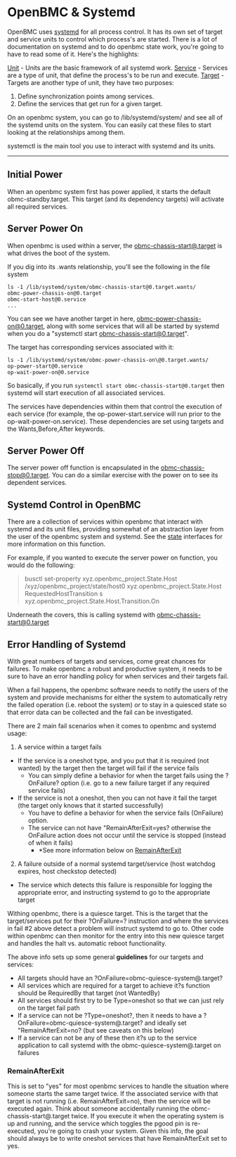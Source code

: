 OpenBMC & Systemd
===================
OpenBMC uses [systemd](https://www.freedesktop.org/wiki/Software/systemd/) for all process control.  It has its own set of target and service units to control which process's are started.  There is a lot of documentation on systemd and to do openbmc state work, you're going to have to read some of it.  Here's the highlights:

[Unit](https://www.freedesktop.org/software/systemd/man/systemd.unit.html#) - Units are the basic framework of all systemd work.
[Service](https://www.freedesktop.org/software/systemd/man/systemd.service.html) - Services are a type of unit, that define the process's to be run and execute.
[Target](https://www.freedesktop.org/software/systemd/man/systemd.target.html) - Targets are another type of unit, they have two purposes:

1. Define synchronization points among services.
2. Define the services that get run for a given target.

On an openbmc system, you can go to /lib/systemd/system/ and see all of the systemd units on the system.  You can easily cat these files to start looking at the relationships among them.

systemctl is the main tool you use to interact with systemd and its units.

----------
## Initial Power
When an openbmc system first has power applied, it starts the default obmc-standby.target.  This target (and its dependency targets) will activate all required services.

## Server Power On
When openbmc is used within a server, the [obmc-chassis-start@.target](https://github.com/openbmc/openbmc/blob/171031d20c7ed03900739d51ba53ad0001f98fa5/meta-phosphor/common/recipes-core/systemd/obmc-targets/obmc-chassis-start%40.target) is what drives the boot of the system.

If you dig into its .wants relationship, you'll see the following in the file system

```
ls -1 /lib/systemd/system/obmc-chassis-start@0.target.wants/
obmc-power-chassis-on@0.target
obmc-start-host@0.service
...
```

You can see we have another target in here, obmc-power-chassis-on@0.target, along with some services that will all be started by systemd when you do a "systemctl start obmc-chassis-start@0.target".

The target has corresponding services associated with it:
```
ls -1 /lib/systemd/system/obmc-power-chassis-on\@0.target.wants/
op-power-start@0.service
op-wait-power-on@0.service
```
So basically, if you run `systemctl start obmc-chassis-start@0.target` then systemd will start execution of all associated services.

The services have dependencies within them that control the execution of each service (for example, the op-power-start.service will run prior to the op-wait-power-on.service).  These dependencies are set using targets and the Wants,Before,After keywords.

## Server Power Off
The server power off function is encapsulated in the obmc-chassis-stop@0.target.  You can do a similar exercise with the power on to see its dependent services.

## Systemd Control in OpenBMC
There are a collection of services within openbmc that interact with systemd and its unit files, providing somewhat of an abstraction layer from the user of the openbmc system and systemd.  See the [state](https://github.com/openbmc/phosphor-dbus-interfaces/tree/master/xyz/openbmc_project/State) interfaces for more information on this function.

For example, if you wanted to execute the server power on function, you would do the following:

> busctl set-property xyz.openbmc_project.State.Host /xyz/openbmc_project/state/host0 xyz.openbmc_project.State.Host RequestedHostTransition s xyz.openbmc_project.State.Host.Transition.On

Underneath the covers, this is calling systemd with obmc-chassis-start@0.target

## Error Handling of Systemd
With great numbers of targets and services, come great chances for failures.  To make openbmc a robust and productive system, it needs to be sure to have an error handling policy for when services and their targets fail.

When a fail happens, the openbmc software needs to notify the users of the system and provide mechanisms for either the system to automatically retry the failed operation (i.e. reboot the system) or to stay in a quiesced state so that error data can be collected and the fail can be investigated.

There are 2 main fail scenarios when it comes to openbmc and systemd usage:

1. A service within a target fails
- If the service is a oneshot type, and you put that it is required
(not wanted) by the target then the target will fail if the service
fails
     - You can simply define a behavior for when the target fails using the ?OnFailure? option (i.e. go to a new failure target if any required service fails)
- If the service is not a oneshot, then you can not have it fail the target (the target only knows that it started successfully)
     - You have to define a behavior for when the service fails (OnFailure) option.
     - The service can not have "RemainAfterExit=yes? otherwise the OnFailure action does not occur until the service is stopped (instead of when it fails)
         - *See more information below on [RemainAfterExit](#RemainAfterExit)

2. A failure outside of a normal systemd target/service (host watchdog expires, host checkstop detected)
- The service which detects this failure is responsible for logging the appropriate error, and instructing systemd to go to the appropriate target

Withing openbmc, there is a quiesce target.  This is the target that the target/services put for their ?OnFailure=? instruction and where the services in fail #2 above detect a problem will instruct systemd to go to.  Other code within openbmc can then monitor for the entry into this new quiesce target and handles the halt vs. automatic reboot functionality.

The above info sets up some general **guidelines** for our targets and services:

- All targets should have an ?OnFailure=obmc-quiesce-system@.target?
- All services which are required for a target to achieve it?s function should be RequiredBy that target (not WantedBy)
- All services should first try to be Type=oneshot so that we can just rely on the target fail path
- If a service can not be ?Type=oneshot?, then it needs to have a ?OnFailure=obmc-quiesce-system@.target? and ideally set "RemainAfterExit=no? (but see caveats on this below)
- If a service can not be any of these then it?s up to the service application to call systemd with the obmc-quiesce-system@.target on failures

### RemainAfterExit
This is set to "yes" for most openbmc services to handle the situation where someone starts the same target twice.   If the associated service with that target is not running (i.e. RemainAfterExit=no), then the service will be executed again.  Think about someone accidentally running the obmc-chassis-start@.target twice.  If you execute it when the operating system is up and running, and the service which toggles the pgood pin is re-executed, you're going to crash your system.  Given this info, the goal should always be to write oneshot services that have RemainAfterExit set to yes.
